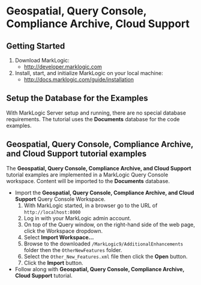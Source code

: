 # Geospatial, Query Console, Compliance Archive, Cloud Support

## Getting Started

1. Download MarkLogic:
	* http://developer.marklogic.com
2. Install, start, and initialize MarkLogic on your local machine:
	* http://docs.marklogic.com/guide/installation

## Setup the Database for the Examples
With MarkLogic Server setup and running, there are no special database requirements. The tutorial uses the **Documents** database for the code examples.

## Geospatial, Query Console, Compliance Archive, and Cloud Support tutorial examples
The **Geospatial, Query Console, Compliance Archive, and Cloud Support** tutorial examples are implemented in a MarkLogic Query Console workspace. Content will be imported to the **Documents** database.

* Import the **Geospatial, Query Console, Compliance Archive, and Cloud Support** Query Console Workspace.
	1. With MarkLogic started, in a browser go to the URL of `http://localhost:8000`
	2. Log in with your MarkLogic admin account.
	3. On top of the Query window, on the right-hand side of the web page, click the Workspace dropdown.
	4. Select **Import Workspace...**
	5. Browse to the downloaded `/MarkLogic9/AdditionalEnhancements` folder then the `OtherNewFeatures` folder.
	6. Select the `Other_New_Features.xml` file then click the **Open** button.
	7. Click the **Import** button.
* Follow along with **Geospatial, Query Console, Compliance Archive, Cloud Support** tutorial.
